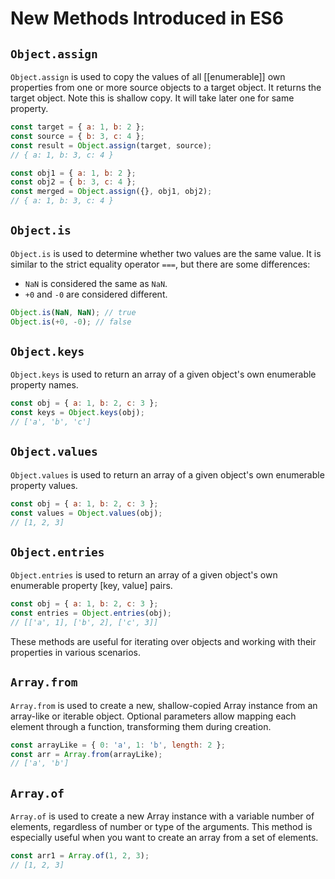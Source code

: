 # New Methods Introduced in ES6
## `Object.assign`
`Object.assign` is used to copy the values of all [[enumerable]] own properties from one or more source objects to a target object. It returns the target object. Note this is shallow copy. It will take later one for same property.

```javascript
const target = { a: 1, b: 2 };
const source = { b: 3, c: 4 };
const result = Object.assign(target, source);
// { a: 1, b: 3, c: 4 }

const obj1 = { a: 1, b: 2 };
const obj2 = { b: 3, c: 4 };
const merged = Object.assign({}, obj1, obj2);
// { a: 1, b: 3, c: 4 }
```

## `Object.is`

`Object.is` is used to determine whether two values are the same value. It is similar to the strict equality operator `===`, but there are some differences:
- `NaN` is considered the same as `NaN`.
- `+0` and `-0` are considered different.

```javascript
Object.is(NaN, NaN); // true
Object.is(+0, -0); // false
```

## `Object.keys`

`Object.keys` is used to return an array of a given object's own enumerable property names.

```javascript
const obj = { a: 1, b: 2, c: 3 };
const keys = Object.keys(obj);
// ['a', 'b', 'c']
```

## `Object.values`

`Object.values` is used to return an array of a given object's own enumerable property values.

```javascript
const obj = { a: 1, b: 2, c: 3 };
const values = Object.values(obj);
// [1, 2, 3]
```

## `Object.entries`

`Object.entries` is used to return an array of a given object's own enumerable property [key, value] pairs.

```javascript
const obj = { a: 1, b: 2, c: 3 };
const entries = Object.entries(obj);
// [['a', 1], ['b', 2], ['c', 3]]
```

These methods are useful for iterating over objects and working with their properties in various scenarios.

## `Array.from`

`Array.from` is used to create a new, shallow-copied Array instance from an array-like or iterable object. Optional parameters allow mapping each element through a function, transforming them during creation.

```javascript
const arrayLike = { 0: 'a', 1: 'b', length: 2 };
const arr = Array.from(arrayLike);
// ['a', 'b']
```

## `Array.of`

`Array.of` is used to create a new Array instance with a variable number of elements, regardless of number or type of the arguments. This method is especially useful when you want to create an array from a set of elements.

```javascript
const arr1 = Array.of(1, 2, 3);
// [1, 2, 3]
```